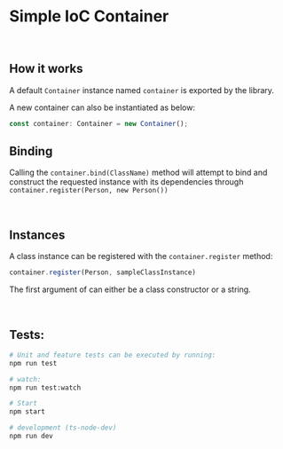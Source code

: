 # Simple IoC Container 

&nbsp;

## How it works
A default `Container` instance named `container` is exported by the library.

A new container can also be instantiated as below:
```ts
const container: Container = new Container();
```

## Binding

Calling the `container.bind(ClassName)` method will attempt to bind and construct the requested instance with its dependencies through `container.register(Person, new Person())`

&nbsp;
  
## Instances
A class instance can be registered with the `container.register` method:

```ts
container.register(Person, sampleClassInstance)
```
The first argument of  can either be a class constructor or a string.

&nbsp;

## Tests:
```bash
# Unit and feature tests can be executed by running:
npm run test 

# watch:
npm run test:watch

# Start
npm start

# development (ts-node-dev)
npm run dev
```

